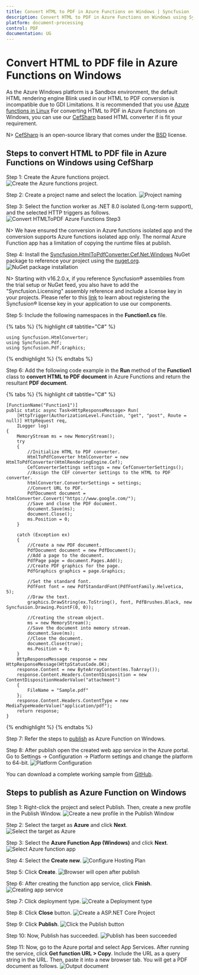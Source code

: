 ```yaml
---
title: Convert HTML to PDF in Azure Functions on Windows | Syncfusion
description: Convert HTML to PDF in Azure Functions on Windows using Syncfusion .NET Core HTML to PDF converter library.
platform: document-processing
control: PDF
documentation: UG
---
```


# Convert HTML to PDF file in Azure Functions on Windows

As the Azure Windows platform is a Sandbox environment, the default HTML rendering engine Blink used in our HTML to PDF conversion is incompatible due to GDI Limitations. It is recommended that you use [Azure functions in Linux](https://help.syncfusion.com/document-processing/pdf/conversions/html-to-pdf/net/convert-html-to-pdf-in-azure-functions-linux) For converting HTML to PDF in Azure Functions on Windows, you can use our [CefSharp](https://www.nuget.org/packages/CefSharp.OffScreen.NETCore/119.4.30) based HTML converter if is fit your requirement.

N> [CefSharp](https://www.nuget.org/packages/CefSharp.OffScreen.NETCore/119.4.30) is an open-source library that comes under the [BSD](https://github.com/cefsharp/CefSharp/blob/master/README.md) license.


## Steps to convert HTML to PDF file in Azure Functions on Windows using CefSharp

Step 1: Create the Azure functions project.
![Create the Azure functions project.](Azure_images/Azure-function/AzureFunctions1.png)

Step 2: Create a project name and select the location.
![Project naming](Azure_images/Azure-function/AzureFunctions2.png)

Step 3: Select the function worker as .NET 8.0 isolated (Long-term support), and the selected HTTP triggers as follows. 
![Convert HTMLToPDF Azure Functions Step3](Azure_images/Azure-function/AzureFunctions5.png)

N> We have ensured the conversion in Azure functions isolated app and the conversion supports Azure functions isolated app only. The normal Azure Function app has a limitation of copying the runtime files at publish.

Step 4: Install the [Syncfusion.HtmlToPdfConverter.Cef.Net.Windows](https://www.nuget.org/packages/Syncfusion.HtmlToPdfConverter.Cef.Net.Windows) NuGet package to reference your project using the [nuget.org](https://www.nuget.org/).
![NuGet package installation](Azure_images/Azure-function/Nuget_Manager-Console.png)

N> Starting with v16.2.0.x, if you reference Syncfusion&reg; assemblies from the trial setup or NuGet feed, you also have to add the "Syncfusion.Licensing" assembly reference and include a license key in your projects. Please refer to this [link](https://help.syncfusion.com/common/essential-studio/licensing/overview) to learn about registering the Syncfusion&reg; license key in your application to use our components.

Step 5: Include the following namespaces in the **Function1.cs** file.

{% tabs %}
{% highlight c# tabtitle="C#" %}

    using Syncfusion.HtmlConverter;
    using Syncfusion.Pdf;
    using Syncfusion.Pdf.Graphics;

{% endhighlight %}
{% endtabs %}

Step 6: Add the following code example in the **Run** method of the **Function1** class to **convert HTML to PDF document** in Azure Functions and return the resultant **PDF document**.

{% tabs %}
{% highlight c# tabtitle="C#" %}

    [FunctionName("Function1")]
    public static async Task<HttpResponseMessage> Run(
        [HttpTrigger(AuthorizationLevel.Function, "get", "post", Route = null)] HttpRequest req,
        ILogger log)
    {
        MemoryStream ms = new MemoryStream();
        try
        {
            //Initialize HTML to PDF converter.
            HtmlToPdfConverter htmlConverter = new HtmlToPdfConverter(HtmlRenderingEngine.Cef);
            CefConverterSettings settings = new CefConverterSettings();
            //Assign the CEF converter settings to the HTML to PDF converter.
            htmlConverter.ConverterSettings = settings;
            //Convert URL to PDF.
            PdfDocument document = htmlConverter.Convert("https://www.google.com/");
            //Save and close the PDF document.
            document.Save(ms);
            document.Close();
            ms.Position = 0;
        }

        catch (Exception ex)
        {
            //Create a new PDF document.
            PdfDocument document = new PdfDocument();
            //Add a page to the document.
            PdfPage page = document.Pages.Add();
            //Create PDF graphics for the page.
            PdfGraphics graphics = page.Graphics;

            //Set the standard font.
            PdfFont font = new PdfStandardFont(PdfFontFamily.Helvetica, 5);
            //Draw the text.
            graphics.DrawString(ex.ToString(), font, PdfBrushes.Black, new Syncfusion.Drawing.PointF(0, 0));

            //Creating the stream object.
            ms = new MemoryStream();
            //Save the document into memory stream.
            document.Save(ms);
            //Close the document.
            document.Close(true);
            ms.Position = 0;
        }
        HttpResponseMessage response = new HttpResponseMessage(HttpStatusCode.OK);
        response.Content = new ByteArrayContent(ms.ToArray());
        response.Content.Headers.ContentDisposition = new ContentDispositionHeaderValue("attachment")
        {
            FileName = "Sample.pdf"
        };
        response.Content.Headers.ContentType = new MediaTypeHeaderValue("application/pdf");
        return response;
    }

{% endhighlight %}
{% endtabs %}

Step 7: Refer the steps to [publish](https://help.syncfusion.com/document-processing/pdf/conversions/html-to-pdf/net/convert-html-to-pdf-in-azure-functions-windows#steps-to-publish-as-azure-function-on-windows) as Azure Function on Windows.

Step 8: After publish open the created web app service in the Azure portal. Go to Settings -> Configuration -> Platform settings and change the platform to 64-bit.
![Platform Configuration](Azure_images/Azure-app-service-windows/Configuration.png)


You can download a complete working sample from [GitHub](https://github.com/SyncfusionExamples/html-to-pdf-csharp-examples/tree/master/Azure/HTML-to-PDF-Azure-Function-Windows-CefSharp).


## Steps to publish as Azure Function on Windows 

Step 1: Right-click the project and select Publish. Then, create a new profile in the Publish Window.
![Create a new profile in the Publish Window](Azure_images/Azure-function/Click_publish.png)

Step 2: Select the target as **Azure** and click **Next**.
![Select the target as Azure](Azure_images/Azure-function/Set_Azure_target.png)

Step 3: Select the **Azure Function App (Windows)** and click **Next**. 
![Select Azure function app](Azure_images/Azure-function/Select_function_app.png)

Step 4: Select the **Create new**.
![Configure Hosting Plan](Azure_images/Azure-function/Select_create_new_button.png)

Step 5: Click **Create**.
![Browser will open after publish](Azure_images/Azure-function/WebView.png)

Step 6: After creating the function app service, click **Finish**. 
![Creating app service](Azure_images/Azure-function/Creating_app_function.png)

Step 7: Click deployment type.
![Create a Deployment type](Azure_images/Azure-function/Deployment_type.png)

Step 8: Click **Close** button.
![Create a ASP.NET Core Project](Azure_images/Azure-function/Publish_profile_creation_progress.png)

Step 9: Click **Publish**.
![Click the Publish button](Azure_images/Azure-function/Publish_app_function.png)

Step 10: Now, Publish has succeeded.
![Publish has been succeeded](Azure_images/Azure-function/Publish_link.png)

Step 11: Now, go to the Azure portal and select App Services. After running the service, click **Get function URL > Copy**. Include the URL as a query string in the URL. Then, paste it into a new browser tab. You will get a PDF document as follows. 
![Output document](Azure_images/Azure-function/Output.png)

